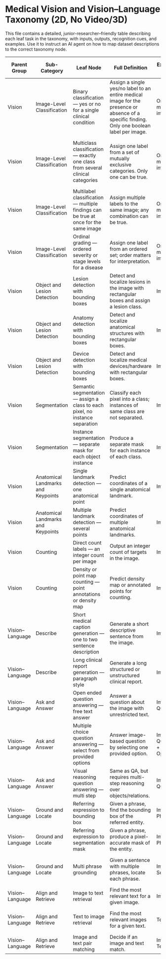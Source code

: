 # Medical Vision and Vision–Language Taxonomy (2D, No Video/3D)

This file contains a detailed, junior-researcher–friendly table describing each leaf task in the taxonomy, with inputs, outputs, recognition cues, and examples. Use it to instruct an AI agent on how to map dataset descriptions to the correct taxonomy node.

| Parent Group    | Sub-Category                       | Leaf Node                                                                            | Full Definition                                                                                                                              | Expected Input              | Expected Output                                             | How to Recognize in Dataset Description                                                                                    | Positive Examples                                     | Negative Examples                                              |
| --------------- | ---------------------------------- | ------------------------------------------------------------------------------------ | -------------------------------------------------------------------------------------------------------------------------------------------- | --------------------------- | ----------------------------------------------------------- | -------------------------------------------------------------------------------------------------------------------------- | ----------------------------------------------------- | -------------------------------------------------------------- |
| Vision          | Image-Level Classification         | Binary classification — yes or no for a single clinical condition                    | Assign a single yes/no label to an entire medical image for the presence or absence of a specific finding. Only one boolean label per image. | One 2D medical image.       | A binary value (yes/no, 0/1).                               | Phrases like “presence or absence of…”, “positive/negative for…”, “label: 0 or 1”. Often CSV with `image_id,label` format. | CXR: “Pneumonia present?” → Yes/No.                   | Any task that needs bounding boxes, masks, or multiple labels. |
| Vision          | Image-Level Classification         | Multiclass classification — exactly one class from several clinical categories       | Assign one label from a set of mutually exclusive categories. Only one can be true.                                                          | One 2D medical image.       | Single category from a predefined set.                      | Terms like “mutually exclusive categories”, “grade 0–4”, “subtype classification”. Often numeric labels mapped to names.   | Fundus: “DR grade 0,1,2,3,4”.                         | Multi-label problems where multiple categories can be true.    |
| Vision          | Image-Level Classification         | Multilabel classification — multiple findings can be true at once for the same image | Assign multiple labels to the same image; any combination can be true.                                                                       | One 2D medical image.       | Set of labels (multi-hot vector).                           | Dataset card says “each image may have multiple findings” or “multi-hot labels”. CSV with several binary columns.          | Chest X-ray: “Atelectasis=1, Effusion=1, Mass=0”.     | Multiclass tasks where only one label is possible.             |
| Vision          | Image-Level Classification         | Ordinal grading — ordered severity or stage levels for a disease                     | Assign one label from an ordered set; order matters for interpretation.                                                                      | One 2D medical image.       | One label from an ordered set (e.g., 0<1<2<3).              | Keywords: “staging”, “severity score”, “ordinal scale”.                                                                    | Mammography BI-RADS 1–5.                              | Binary or unordered multiclass classification.                 |
| Vision          | Object and Lesion Detection        | Lesion detection with bounding boxes                                                 | Detect and localize lesions in the image with rectangular boxes and assign a lesion class.                                                   | Image.                      | List of bounding boxes + lesion class per box.              | Mentions of “bounding box” + lesion/nodule/tumor in label set.                                                             | CXR: nodule boxes; derm: lesion boxes.                | Pixel masks instead of boxes.                                  |
| Vision          | Object and Lesion Detection        | Anatomy detection with bounding boxes                                                | Detect and localize anatomical structures with rectangular boxes.                                                                            | Image.                      | Boxes + anatomical class per box.                           | “Bounding box” + organ/structure name.                                                                                     | Fundus: optic disc box.                               | Lesion detection or pixel masks.                               |
| Vision          | Object and Lesion Detection        | Device detection with bounding boxes                                                 | Detect and localize medical devices/hardware with rectangular boxes.                                                                         | Image.                      | Boxes + device class per box.                               | “Bounding box” + device/tube/implant in class list.                                                                        | CXR: pacemaker, ETT boxes.                            | Lesion or anatomy detection.                                   |
| Vision          | Segmentation                       | Semantic segmentation — assign a class to each pixel, no instance separation         | Classify each pixel into a class; instances of same class are not separated.                                                                 | Image.                      | Pixel-wise mask (single mask file or multi-class encoding). | “Pixel-level labels”, “semantic segmentation masks”.                                                                       | Retinal vessel mask; liver segmentation.              | Instance segmentation.                                         |
| Vision          | Segmentation                       | Instance segmentation — separate mask for each object instance                       | Produce a separate mask for each instance of each class.                                                                                     | Image.                      | Set of instance masks with class labels.                    | Mentions of “instance segmentation”, COCO-format polygons.                                                                 | Nuclei instance masks in pathology.                   | Semantic segmentation without instance IDs.                    |
| Vision          | Anatomical Landmarks and Keypoints | Single landmark detection — one anatomical point                                     | Predict coordinates of a single anatomical landmark.                                                                                         | Image.                      | One (x,y) coordinate.                                       | “Single keypoint”, “one landmark location per image”.                                                                      | Fovea center in fundus.                               | Multiple landmarks.                                            |
| Vision          | Anatomical Landmarks and Keypoints | Multiple landmark detection — several points                                         | Predict coordinates of multiple anatomical landmarks.                                                                                        | Image.                      | List of (x,y) points.                                       | “Multiple keypoints”, “set of landmarks”.                                                                                  | Cephalometric X-ray with many points.                 | Single landmark.                                               |
| Vision          | Counting                           | Direct count labels — an integer count per image                                     | Output an integer count of targets in the image.                                                                                             | Image.                      | Integer.                                                    | “Count of cells/lesions per image”.                                                                                        | Mitosis count per slide.                              | Segmentation masks without counts.                             |
| Vision          | Counting                           | Density or point map counting — point annotations or density map                     | Predict density map or annotated points for counting.                                                                                        | Image.                      | Density map or point coordinates.                           | “Point annotations” or “density maps” for counting.                                                                        | Cell counting with dot annotations.                   | Direct count labels without spatial info.                      |
| Vision–Language | Describe                           | Short medical caption generation — one to two sentence description                   | Generate a short descriptive sentence from the image.                                                                                        | Image.                      | Short text string.                                          | “Image-caption pairs”, short captions (<3 sentences).                                                                      | Dermoscopy: “Irregular pigmented lesion on arm.”      | Long reports.                                                  |
| Vision–Language | Describe                           | Long clinical report generation — paragraph style                                    | Generate a long structured or unstructured clinical report.                                                                                  | Image.                      | Long text (paragraphs).                                     | “Image-report pairs”, often radiology reports.                                                                             | CXR: full report.                                     | Short captions.                                                |
| Vision–Language | Ask and Answer                     | Open ended question answering — free text answer                                     | Answer a question about the image with unrestricted text.                                                                                    | Image + Question.           | Short free-text answer.                                     | “Image-question-answer triplets” with free text.                                                                           | “Is there effusion?” → “Yes, left side”.              | Multiple-choice QA.                                            |
| Vision–Language | Ask and Answer                     | Multiple choice question answering — select from provided options                    | Answer image-based question by selecting one provided option.                                                                                | Image + Question + Options. | One chosen option.                                          | “Multiple choice questions” with option list.                                                                              | “What view?” {PA, AP, lateral}.                       | Open-ended QA.                                                 |
| Vision–Language | Ask and Answer                     | Visual reasoning question answering — multi step                                     | Same as QA, but requires multi-step reasoning over objects/relations.                                                                        | Image + Question.           | Short free-text answer.                                     | Questions involve counts, comparisons, spatial relations.                                                                  | “Are there more left than right rib fractures?”       | Simple attribute queries.                                      |
| Vision–Language | Ground and Locate                  | Referring expression to bounding box                                                 | Given a phrase, find the bounding box of the referred entity.                                                                                | Image + Phrase.             | One bounding box.                                           | “Referring expression” + coordinates.                                                                                      | “Optic disc” → its box.                               | Mask outputs.                                                  |
| Vision–Language | Ground and Locate                  | Referring expression to segmentation mask                                            | Given a phrase, produce a pixel-accurate mask of the entity.                                                                                 | Image + Phrase.             | One segmentation mask.                                      | “Referring expression” + mask files.                                                                                       | “Tumor region” → its mask.                            | Bounding box outputs.                                          |
| Vision–Language | Ground and Locate                  | Multi phrase grounding                                                               | Given a sentence with multiple phrases, locate each phrase.                                                                                  | Image + Sentence.           | Multiple phrase→region mappings.                            | “Sentence with phrase-region alignments”.                                                                                  | “Tube in trachea; catheter in vena cava” → two boxes. | Single phrase only.                                            |
| Vision–Language | Align and Retrieve                 | Image to text retrieval                                                              | Find the most relevant text for a given image.                                                                                               | Image.                      | Ranked list of texts.                                       | “Image-query retrieves text results”.                                                                                      | CXR → matching report snippet.                        | Text-to-image retrieval.                                       |
| Vision–Language | Align and Retrieve                 | Text to image retrieval                                                              | Find the most relevant images for a given text.                                                                                              | Text.                       | Ranked list of images.                                      | “Text-query retrieves image results”.                                                                                      | “Pleural effusion” → CXRs showing it.                 | Image-to-text retrieval.                                       |
| Vision–Language | Align and Retrieve                 | Image and text pair matching                                                         | Decide if an image and text match.                                                                                                           | Image + Text.               | Yes/No or score.                                            | “Match verification” task in dataset card.                                                                                 | Image-report matching yes/no.                         | Retrieval ranking.                                             |
